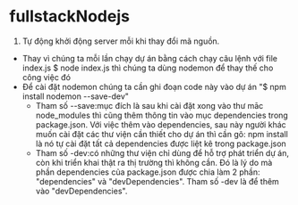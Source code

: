 # fullstackNodejs
1. Tự động khởi động server mỗi khi thay đổi mã nguồn.
- Thay vì chúng ta mỗi lần chạy dự án bằng cách chạy câu lệnh với file index.js $ node index.js thì chúng ta dùng nodemon để thay thế cho công việc đó
- Để cài đặt nodemon chúng ta cần ghi đoạn code này vào dự án "$ npm install nodemon --save-dev"
  + Tham số --save:mục đích là sau khi cài đặt xong vào thư māc node_modules thì cũng thêm thông
    tin vào mục dependencies trong package.json. Với việc thêm vào dependencies, sau này người khác
    muốn cài đặt các thư viện cần thiết cho dự án thì cần gõ: npm install là nó tự cài đặt tất cả 
    dependencies được liệt kê trong package.json
  + Tham số -dev:có những thư viện chỉ dùng để hỗ trợ phát triển dự án, còn khi triển
    khai thật ra thị trường thì không cần. Đó là lý do mà phần dependencies của
    package.json được chia làm 2 phần: "dependencies" và "devDependencies".
    Tham số -dev là để thêm vào "devDependencies".
      
